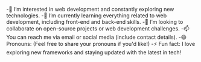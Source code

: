 -👀 I’m interested in web development and constantly exploring new technologies.
-🌱 I’m currently learning everything related to web development, including front-end and back-end skills.
-💞️ I’m looking to collaborate on open-source projects or web development challenges.
-📫 You can reach me via email or social media (include contact details).
-😄 Pronouns: (Feel free to share your pronouns if you'd like!)
-⚡ Fun fact: I love exploring new frameworks and staying updated with the latest in tech!

<!---
haythem-dh-hub/haythem-dh-hub is a ✨ special ✨ repository because its `README.md` (this file) appears on your GitHub profile.
You can click the Preview link to take a look at your changes.
--->
